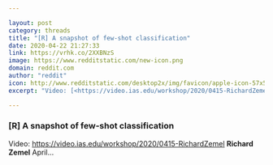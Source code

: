 ```yaml
---

layout: post
category: threads
title: "[R] A snapshot of few-shot classification"
date: 2020-04-22 21:27:33
link: https://vrhk.co/2XXBNzS
image: https://www.redditstatic.com/new-icon.png
domain: reddit.com
author: "reddit"
icon: http://www.redditstatic.com/desktop2x/img/favicon/apple-icon-57x57.png
excerpt: "Video: [<https://video.ias.edu/workshop/2020/0415-RichardZemel>](<https://video.ias.edu/workshop/2020/0415-RichardZemel>) **Richard Zemel** April..."

---
```


### [R] A snapshot of few-shot classification

Video: [<https://video.ias.edu/workshop/2020/0415-RichardZemel>](<https://video.ias.edu/workshop/2020/0415-RichardZemel>) **Richard Zemel** April...